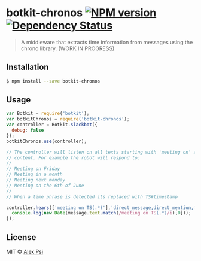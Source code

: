 # botkit-chronos [![NPM version][npm-image]][npm-url] [![Dependency Status][daviddm-image]][daviddm-url]
> A middleware that extracts time information from messages using the chrono library. (WORK IN PROGRESS)

## Installation

```sh
$ npm install --save botkit-chronos
```

## Usage

```js
var Botkit = require('botkit');
var botkitChronos = require('botkit-chronos');
var controller = Botkit.slackbot({
  debug: false
});
botkitChronos.use(controller);

// The controller will listen on all texts starting with 'meeting on' and are followed by a phrase that contains time related
// content. For example the robot will respond to: 
//
// Meeting on Friday
// Meeting in a month
// Meeting next monday
// Meeting on the 6th of June
//
// When a time phrase is detected its replaced with TS#timestamp

controller.hears(['meeting on TS(.*)'],'direct_message,direct_mention,mention', function(bot, message) {
  console.log(new Date(message.text.match(/meeting on TS(.*)/i)[0]));
});


```
## License

MIT © [Alex Psi]()


[npm-image]: https://badge.fury.io/js/botkit-chronos.svg
[npm-url]: https://npmjs.org/package/botkit-chronos
[travis-image]: https://travis-ci.org/alexpsi/botkit-chronos.svg?branch=master
[travis-url]: https://travis-ci.org/alexpsi/botkit-chronos
[daviddm-image]: https://david-dm.org/alexpsi/botkit-chronos.svg?theme=shields.io
[daviddm-url]: https://david-dm.org/alexpsi/botkit-chronos

